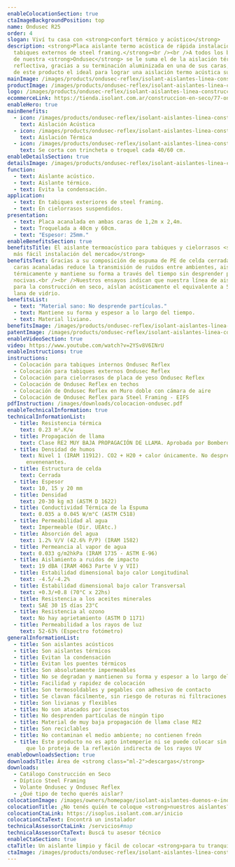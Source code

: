 ```yaml
---
enableColocationSection: true
ctaImageBackgroundPosition: top
name: Ondusec R25
order: 4
slogan: Viví tu casa con <strong>confort térmico y acústico</strong>
description: <strong>Placa aislante termo acústica de rápida instalación, para
  tabiques externos de steel framing.</strong><br /><br />A todos los beneficios
  de nuestra <strong>Ondusec</strong> se le suma el de la aislación térmica
  reflectiva, gracias a su terminación aluminizada en una de sus caras, haciendo
  de este producto el ideal para lograr una aislación termo acústica superior.
mainImage: /images/products/ondusec-reflex/isolant-aislantes-linea-construccion-en-seco-ondusec-reflex-imagen.jpg
productImage: /images/products/ondusec-reflex/isolant-aislantes-linea-construccion-en-seco-ondusec-reflex-producto-rollo.png
logo: /images/products/ondusec-reflex/isolant-aislantes-linea-construccion-en-seco-ondusec-reflex-logo.webp
ecommerceLink: https://tienda.isolant.com.ar/construccion-en-seco/77-ondusec-reflex.html
enableHero: true
mainBenefits:
  - icon: /images/products/ondusec-reflex/isolant-aislantes-linea-construccion-en-seco-ondusec-reflex-beneficio-1.svg
    text: Aislación Acústica
  - icon: /images/products/ondusec-reflex/isolant-aislantes-linea-construccion-en-seco-ondusec-reflex-beneficio-2.svg
    text: Aislación Térmica
  - icon: /images/products/ondusec-reflex/isolant-aislantes-linea-construccion-en-seco-ondusec-reflex-beneficio-3.svg
    text: Se corta con trincheta o troquel cada 40/60 cm.
enableDetailsSection: true
detailsImage: /images/products/ondusec-reflex/isolant-aislantes-linea-construccion-en-seco-ondusec-reflex-imagen-detalle.jpg
function:
  - text: Aislante acústico.
  - text: Aislante térmico.
  - text: Evita la condensación.
application:
  - text: En tabiques exteriores de steel framing.
  - text: En cielorrasos suspendidos.
presentation:
  - text: Placa acanalada en ambas caras de 1,2m x 2,4m.
  - text: Troquelada a 40cm y 60cm.
  - text: "Espesor: 25mm."
enableBenefitsSection: true
benefitsTitle: El aislante termoacústico para tabiques y cielorrasos <strong>de
  más fácil instalación del mercado</strong>
benefitsText: Gracias a su composición de espuma de PE de celda cerrada con dos
  caras acanaladas reduce la transmisión de ruidos entre ambientes, aisla
  térmicamente y mantiene su forma a través del tiempo sin desprender partículas
  nocivas.<br /><br />Nuestros ensayos indican que nuestra línea de aislantes
  para la construcción en seco, aíslan acústicamente el equivalente a 50mm. de
  lana de vidrio.
benefitsList:
  - text: "Material sano: No desprende partículas."
  - text: Mantiene su forma y espesor a lo largo del tiempo.
  - text: Material liviano.
benefitsImage: /images/products/ondusec-reflex/isolant-aislantes-linea-construccion-en-seco-ondusec-reflex-beneficio-exclusivo.jpg
patentImage: /images/products/ondusec-reflex/isolant-aislantes-linea-construccion-en-seco-ondusec-reflex-patente.png
enableVideoSection: true
video: https://www.youtube.com/watch?v=2YSv8V6INrU
enableInstructions: true
instructions:
  - Colocación para tabiques internos Ondusec Reflex
  - Colocación para tabiques externos Ondusec Reflex
  - Colocación para cielorrasos de placa de yeso Ondusec Reflex
  - Colocación de Ondusec Reflex en techos
  - Colocación de Ondusec Reflex en Muro doble con cámara de aire
  - Colocación de Ondusec Reflex para Steel Framing - EIFS
pdfInstruction: /images/downloads/colocacion-ondusec.pdf
enableTechnicalInformation: true
technicalInformationList:
  - title: Resistencia térmica
    text: 0.23 m².K/w
  - title: Propagación de llama
    text: Clase RE2 MUY BAJA PROPAGACIÓN DE LLAMA. Aprobada por Bomberos Argentina.
  - title: Densidad de humos
    text: Nivel 1 (IRAM 11912). CO2 + H20 + calor únicamente. No desprende gases
      envenenantes.
  - title: Estructura de celda
    text: Cerrada
  - title: Espesor
    text: 10, 15 y 20 mm
  - title: Densidad
    text: 20-30 kg m3 (ASTM D 1622)
  - title: Conductividad Térmica de la Espuma
    text: 0.035 a 0.045 W/m°C (ASTM C518)
  - title: Permeabilidad al agua
    text: Impermeable (Dir. UEAtc.)
  - title: Absorción del agua
    text: 1.2% V/V (42.6% P/P) (IRAM 1582)
  - title: Permeancia al vapor de agua
    text: 0.033 g/m2hkPa (IRAM 1735 - ASTM E-96)
  - title: Aislamiento a ruidos de impacto
    text: 19 dBA (IRAM 4063 Parte V y VII)
  - title: Estabilidad dimensional bajo calor Longitudinal
    text: -4.5/-4.2%
  - title: Estabilidad dimensional bajo calor Transversal
    text: +0.3/+0.8 (70°C x 22hs)
  - title: Resistencia a los aceites minerales
    text: SAE 30 15 días 23°C
  - title: Resistencia al ozono
    text: No hay agrietamiento (ASTM D 1171)
  - title: Permeabilidad a los rayos de luz
    text: 52-63% (Espectro fotómetro)
generalInformationList:
  - title: Son aislantes acústicos
  - title: Son aislantes térmicos
  - title: Evitan la condensación
  - title: Evitan los puentes térmicos
  - title: Son absolutamente impermeables
  - title: No se degradan y mantienen su forma y espesor a lo largo del tiempo
  - title: Facilidad y rapidez de colocación
  - title: Son termosoldables y pegables con adhesivo de contacto
  - title: Se clavan fácilmente, sin riesgo de roturas ni filtraciones
  - title: Son livianas y flexibles
  - title: No son atacados por insectos
  - title: No desprenden partículas de ningún tipo
  - title: Material de muy baja propagación de llama clase RE2
  - title: Son reciclables
  - title: No contaminan el medio ambiente; no contienen freón
  - title: Este producto no es apto intemperie ni se puede colocar sin un cielorraso
      que lo proteja de la reflexión indirecta de los rayos UV
enableDownloadsSection: true
downloadsTitle: Área de <strong class="ml-2">descargas</strong>
downloads:
  - Catálogo Construcción en Seco
  - Díptico Steel Framing
  - Volante Ondusec y Ondusec Reflex
  - ¿Qué tipo de techo querés aislar?
colocationImage: /images/owners/homepage/isolant-aislantes-duenos-e-inquilinos-isoplus-colocation.jpg
colocationTitle: ¿No tenés quién te coloque <strong>nuestros aislantes?</strong>
colocationCtaLink: https://isoplus.isolant.com.ar/inicio
colocationCtaText: Encontrá un instalador
technicalAssessorCtaLink: /servicios#map
technicalAssessorCtaText: Buscá tu asesor técnico
enableCtaSection: true
ctaTitle: Un aislante limpio y fácil de colocar <strong>para tu tranquilidad</strong>
ctaImage: /images/products/ondusec-reflex/isolant-aislantes-linea-construccion-en-seco-ondusec-reflex-cta-fondo.jpg
---
```


